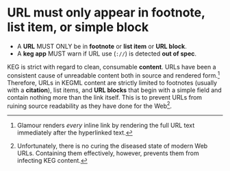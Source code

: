 # URL must only appear in footnote, list item, or simple block

* A **URL** MUST ONLY be in **footnote** or **list item** or **URL block**.
* A **keg app** MUST warn if URL use (`://`) is detected **out of spec**.

KEG is strict with regard to clean, consumable **content**. URLs have been a consistent cause of unreadable content both in source and rendered form.[^2] Therefore, URLs in KEGML content are strictly limited to footnotes (usually with a **citation**), list items, and **URL blocks** that begin with a simple field and contain nothing more than the link itself. This is to prevent URLs from ruining source readability as they have done for the Web[^74.1].

[^74.1]: Unfortunately, there is no curing the diseased state of modern Web URLs. Containing them effectively, however, prevents them from infecting KEG content.

[^2]: Glamour renders *every* inline link by rendering the full URL text immediately after the hyperlinked text.
